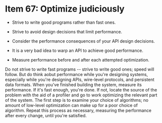 # Item 67: Optimize judiciously

* Strive to write good programs rather than fast ones.

* Strive to avoid design decisions that limit performance.

* Consider the performance consequences of your API design decisions.

* It is a very bad idea to warp an API to achieve good performance.

* Measure performance before and after each attempted optimization.

Do not strive to write fast programs -- strive to write good ones; speed will follow. But do think aobut performance 
while you're designing systems, especially while you're designing APIs, wire-level protocols, and persistent data 
formats. When you've finished building the system, measure its performance. If it's fast enough, you're done. If not,
locate the source of the problem with the aid of a profiler and go to work optimizing the relevant part of the system.
The first step is to examine your choice of algorithms; no amount of low-level optimization can make up for a poor 
choice of algorithm. Repeat this process as necessary, measuring the performance after every change, until you're 
satisfied.
